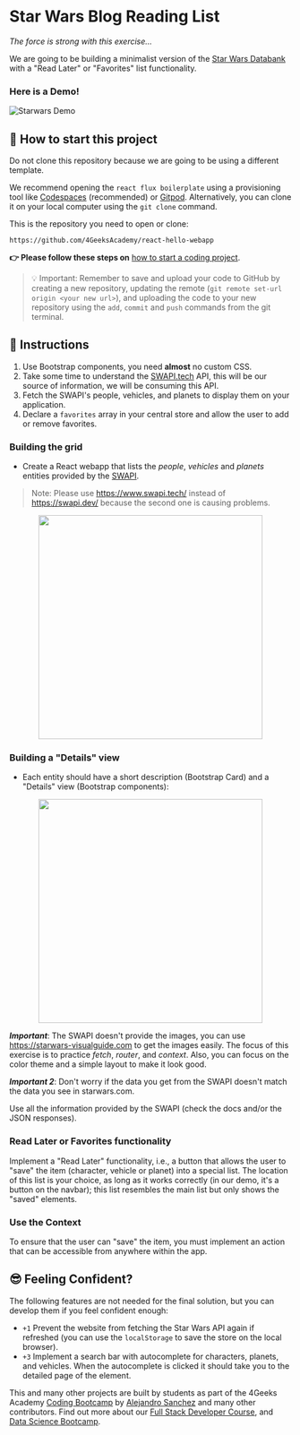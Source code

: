<!--hide-->
# Star Wars Blog Reading List
<!--endhide-->

*The force is strong with this exercise...*

We are going to be building a minimalist version of the [Star Wars Databank](https://www.starwars.com/databank) with a "Read Later" or "Favorites" list functionality.

### Here is a Demo!

![Starwars Demo](https://github.com/breatheco-de/exercise-starwars-blog-reading-list/blob/master/preview.gif?raw=true)

## 🌱 How to start this project

Do not clone this repository because we are going to be using a different template.

We recommend opening the `react flux boilerplate` using a provisioning tool like [Codespaces](https://4geeks.com/lesson/what-is-github-codespaces) (recommended) or [Gitpod](https://4geeks.com/lesson/how-to-use-gitpod). Alternatively, you can clone it on your local computer using the `git clone` command.

This is the repository you need to open or clone:

```text
https://github.com/4GeeksAcademy/react-hello-webapp
```

**👉 Please follow these steps on** [how to start a coding project](https://4geeks.com/lesson/how-to-start-a-project).

> 💡 Important: Remember to save and upload your code to GitHub by creating a new repository, updating the remote (`git remote set-url origin <your new url>`), and uploading the code to your new repository using the `add`, `commit` and `push` commands from the git terminal.

## 📝 Instructions

1. Use Bootstrap components, you need **almost** no custom CSS.
2. Take some time to understand the [SWAPI.tech](https://www.swapi.tech/documentation) API, this will be our source of information, we will be consuming this API.
3. Fetch the SWAPI's people, vehicles, and planets to display them on your application.
4. Declare a `favorites` array in your central store and allow the user to add or remove favorites.

### Building the grid

- Create a React webapp that lists the *people*, *vehicles* and *planets* entities provided by the [SWAPI](https://www.swapi.tech/documentation).

> Note: Please use https://www.swapi.tech/ instead of https://swapi.dev/ because the second one is causing problems.

<p align="center">
   <img height="400" src="https://raw.githubusercontent.com/nachovz/projects/master/p/javascript/semi-senior/startwars-blog-reading-list/sw_data.png" />
</p>

### Building a "Details" view

- Each entity should have a short description (Bootstrap Card) and a "Details" view (Bootstrap components):

<p align="center">
   <img height="400" src="https://raw.githubusercontent.com/nachovz/projects/master/p/javascript/semi-senior/startwars-blog-reading-list/sw_data_details.png" />
</p>

***Important***: The SWAPI doesn't provide the images, you can use https://starwars-visualguide.com to get the images easily. The focus of this exercise is to practice *fetch*, *router*, and *context*. Also, you can focus on the color theme and a simple layout to make it look good.

***Important 2***: Don't worry if the data you get from the SWAPI doesn't match the data you see in starwars.com.

Use all the information provided by the SWAPI (check the docs and/or the JSON responses).

### Read Later or Favorites functionality

Implement a "Read Later" functionality, i.e., a button that allows the user to "save" the item (character, vehicle or planet) into a special list. The location of this list is your choice, as long as it works correctly (in our demo, it's a button on the navbar); this list resembles the main list but only shows the "saved" elements.

### Use the Context

To ensure that the user can "save" the item, you must implement an action that can be accessible from anywhere within the app.

## 😎 Feeling Confident?

The following features are not needed for the final solution, but you can develop them if you feel confident enough:

- `+1` Prevent the website from fetching the Star Wars API again if refreshed (you can use the `localStorage` to save the store on the local browser).
- `+3` Implement a search bar with autocomplete for characters, planets, and vehicles. When the autocomplete is clicked it should take you to the detailed page of the element.

This and many other projects are built by students as part of the 4Geeks Academy [Coding Bootcamp](https://4geeksacademy.com/us/coding-bootcamp) by [Alejandro Sanchez](https://twitter.com/alesanchezr) and many other contributors. Find out more about our [Full Stack Developer Course](https://4geeksacademy.com/us/coding-bootcamps/part-time-full-stack-developer), and [Data Science Bootcamp](https://4geeksacademy.com/us/coding-bootcamps/datascience-machine-learning).
